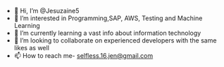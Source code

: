 - 👋 Hi, I’m @Jesuzaine5
- 👀 I’m interested in Programming,SAP, AWS, Testing and Machine Learning
- 🌱 I’m currently learning a vast info about information technology
- 💞️ I’m looking to collaborate on experienced developers with the same likes as well
- 📫 How to reach me- selfless.16.jen@gmail.com

<!---
Jesuzaine5/Jesuzaine5 is a ✨ special ✨ repository because its `README.md` (this file) appears on your GitHub profile.
You can click the Preview link to take a look at your changes.
--->

